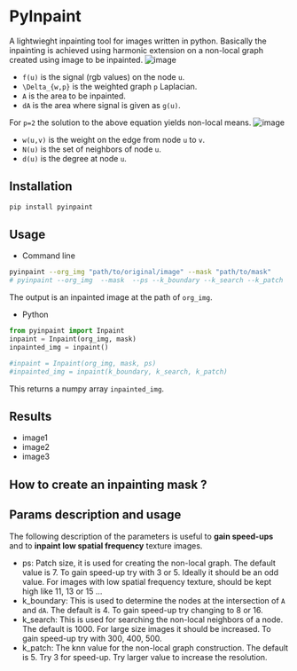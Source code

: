 # PyInpaint
A lightwieght inpainting tool for images written in python. Basically the inpainting is achieved using harmonic extension on a non-local graph created using image to be inpainted.
![image](https://user-images.githubusercontent.com/38216671/164158143-b28c96ef-bd3a-4112-862a-c0b99599e385.png)
- `f(u)` is the signal (rgb values) on the node `u`.
- `\Delta_{w,p}` is the weighted graph `p` Laplacian.
- `A` is the area to be inpainted.
- `dA` is the area where signal is given as `g(u)`.

For `p=2` the solution to the above equation yields non-local means.
![image](https://user-images.githubusercontent.com/38216671/164158622-6824240d-2f3d-41eb-b5a5-24d68027411f.png)
- `w(u,v)` is the weight on the edge from node `u` to `v`.
- `N(u)` is the set of neighbors of node `u`.
- `d(u)` is the degree at node `u`.


## Installation
```bash
pip install pyinpaint
```

## Usage
- Command line
```bash
pyinpaint --org_img "path/to/original/image" --mask "path/to/mask"
# pyinpaint --org_img  --mask  --ps --k_boundary --k_search --k_patch
```
The output is an inpainted image at the path of `org_img`.

- Python
```python
from pyinpaint import Inpaint
inpaint = Inpaint(org_img, mask)
inpainted_img = inpaint()

#inpaint = Inpaint(org_img, mask, ps)
#inpainted_img = inpaint(k_boundary, k_search, k_patch)
```
This returns a numpy array `inpainted_img`.

## Results
- image1
- image2
- image3

## How to create an inpainting mask ?

## Params description and usage
The following description of the parameters is useful to **gain speed-ups** and to **inpaint low spatial frequency** texture images.

- ps: Patch size, it is used for creating the non-local graph. The default value is 7. To gain speed-up try with 3 or 5. Ideally it should be an odd value. For images with low spatial frequency texture, should be kept high like 11, 13 or 15 ...
- k_boundary: This is used to determine the nodes at the intersection of `A` and `dA`. The default is 4. To gain speed-up try changing to 8 or 16.  
- k_search: This is used for searching the non-local neighbors of a node. The default is 1000. For large size images it should be increased. To gain speed-up try with 300, 400, 500.
- k_patch: The knn value for the non-local graph construction. The default is 5. Try 3 for speed-up. Try larger value to increase the resolution.
